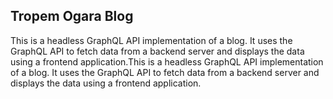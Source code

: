 ## Tropem Ogara Blog
This is a headless GraphQL API implementation of a blog. It uses the GraphQL API to fetch data from a backend server and displays the data using a frontend application.This is a headless GraphQL API implementation of a blog. It uses the GraphQL API to fetch data from a backend server and displays the data using a frontend application.
